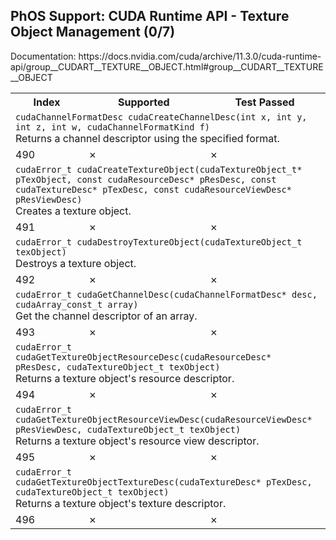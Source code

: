 <h2>PhOS Support: CUDA Runtime API - Texture Object Management (0/7)</h2>

<p>
Documentation: https://docs.nvidia.com/cuda/archive/11.3.0/cuda-runtime-api/group__CUDART__TEXTURE__OBJECT.html#group__CUDART__TEXTURE__OBJECT

<table>
<tr>
<th>Index</th>
<th>Supported</th>
<th>Test Passed</th>
</tr>

<tr>
<td colspan=3>
<code>cudaChannelFormatDesc cudaCreateChannelDesc(int x, int y, int z, int w, cudaChannelFormatKind f)</code><br>
Returns a channel descriptor using the specified format.
</td>
</tr>
<tr>
<td>490</td>
<td>✗</td>
<td>✗</td>
</tr>

<tr>
<td colspan=3>
<code>cudaError_t cudaCreateTextureObject(cudaTextureObject_t* pTexObject, const cudaResourceDesc* pResDesc, const cudaTextureDesc* pTexDesc, const cudaResourceViewDesc* pResViewDesc)</code><br>
Creates a texture object.
</td>
</tr>
<tr>
<td>491</td>
<td>✗</td>
<td>✗</td>
</tr>

<tr>
<td colspan=3>
<code>cudaError_t cudaDestroyTextureObject(cudaTextureObject_t texObject)</code><br>
Destroys a texture object.
</td>
</tr>
<tr>
<td>492</td>
<td>✗</td>
<td>✗</td>
</tr>

<tr>
<td colspan=3>
<code>cudaError_t cudaGetChannelDesc(cudaChannelFormatDesc* desc, cudaArray_const_t array)</code><br>
Get the channel descriptor of an array.
</td>
</tr>
<tr>
<td>493</td>
<td>✗</td>
<td>✗</td>
</tr>

<tr>
<td colspan=3>
<code>cudaError_t cudaGetTextureObjectResourceDesc(cudaResourceDesc* pResDesc, cudaTextureObject_t texObject)</code><br>
Returns a texture object's resource descriptor.
</td>
</tr>
<tr>
<td>494</td>
<td>✗</td>
<td>✗</td>
</tr>

<tr>
<td colspan=3>
<code>cudaError_t cudaGetTextureObjectResourceViewDesc(cudaResourceViewDesc* pResViewDesc, cudaTextureObject_t texObject)</code><br>
Returns a texture object's resource view descriptor.
</td>
</tr>
<tr>
<td>495</td>
<td>✗</td>
<td>✗</td>
</tr>

<tr>
<td colspan=3>
<code>cudaError_t cudaGetTextureObjectTextureDesc(cudaTextureDesc* pTexDesc, cudaTextureObject_t texObject)</code><br>
Returns a texture object's texture descriptor.
</td>
</tr>
<tr>
<td>496</td>
<td>✗</td>
<td>✗</td>
</tr>

</table>
